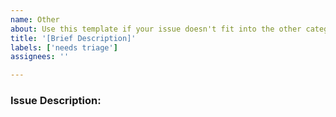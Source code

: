 ```yaml
---
name: Other
about: Use this template if your issue doesn't fit into the other categories
title: '[Brief Description]'
labels: ['needs triage']
assignees: ''

---
```


<!-- Before submitting, please check if an existing open or closed issue already addresses this issue. -->


### Issue Description:
<!-- Briefly describe the issue, question, or discussion topic. Provide as much context as possible. -->